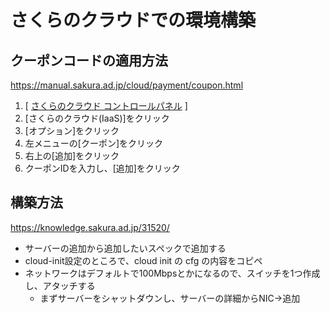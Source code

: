 # さくらのクラウドでの環境構築

## クーポンコードの適用方法

https://manual.sakura.ad.jp/cloud/payment/coupon.html

1. [ [さくらのクラウド コントロールパネル](https://secure.sakura.ad.jp/cloud/) ]
2. [さくらのクラウド(IaaS)]をクリック
3. [オプション]をクリック
4. 左メニューの[クーポン]をクリック
5. 右上の[追加]をクリック
6. クーポンIDを入力し、[追加]をクリック

## 構築方法

https://knowledge.sakura.ad.jp/31520/
- サーバーの追加から追加したいスペックで追加する
- cloud-init設定のところで、cloud init の cfg の内容をコピペ
- ネットワークはデフォルトで100Mbpsとかになるので、スイッチを1つ作成し、アタッチする
  - まずサーバーをシャットダウンし、サーバーの詳細からNIC→追加
<!--stackedit_data:
eyJoaXN0b3J5IjpbLTgxODUzNjQwXX0=
-->